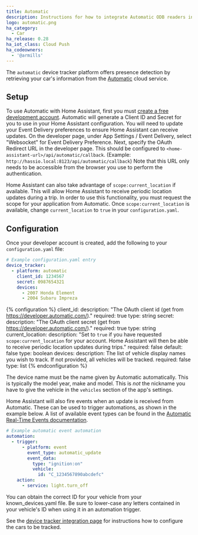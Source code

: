 ```yaml
---
title: Automatic
description: Instructions for how to integrate Automatic ODB readers into Home Assistant.
logo: automatic.png
ha_category:
  - Car
ha_release: 0.28
ha_iot_class: Cloud Push
ha_codeowners:
  - '@armills'
---
```


The `automatic` device tracker platform offers presence detection by retrieving your car's information from the [Automatic](https://automatic.com/) cloud service.

## Setup

To use Automatic with Home Assistant, first you must [create a free development account](https://developer.automatic.com/). Automatic will generate a Client ID and Secret for you to use in your Home Assistant configuration. You will need to update your Event Delivery preferences to ensure Home Assistant can receive updates. On the developer page, under App Settings / Event Delivery, select "Websocket" for Event Delivery Preference. Next, specify the OAuth Redirect URL in the developer page. This should be configured to `<home-assistant-url>/api/automatic/callback`. (Example: `http://hassio.local:8123/api/automatic/callback`) Note that this URL only needs to be accessible from the browser you use to perform the authentication.

Home Assistant can also take advantage of `scope:current_location` if available. This will allow Home Assistant to receive periodic location updates during a trip. In order to use this functionality, you must request the scope for your application from Automatic. Once `scope:current_location` is available, change `current_location` to `true` in your `configuration.yaml`.

## Configuration

Once your developer account is created, add the following to your `configuration.yaml` file:

```yaml
# Example configuration.yaml entry
device_tracker:
  - platform: automatic
    client_id: 1234567
    secret: 0987654321
    devices:
      - 2007 Honda Element
      - 2004 Subaru Impreza
```

{% configuration %}
client_id:
  description: "The OAuth client id (get from https://developer.automatic.com/)."
  required: true
  type: string
secret:
  description: "The OAuth client secret (get from https://developer.automatic.com/)."
  required: true
  type: string
current_location:
  description: "Set to `true` if you have requested `scope:current_location` for your account. Home Assistant will then be able to receive periodic location updates during trips."
  required: false
  default: false
  type: boolean
devices:
  description: The list of vehicle display names you wish to track. If not provided, all vehicles will be tracked.
  required: false
  type: list
{% endconfiguration %}

<div class='note'>
  
The device name must be the name given by Automatic automatically. This is typically the model year, make and model. This is *not* the nickname you have to give the vehicle in the `vehicles` section of the app's settings.
  
</div>  

Home Assistant will also fire events when an update is received from Automatic. These can be used to trigger automations, as shown in the example below. A list of available event types can be found in the [Automatic Real-Time Events documentation](https://developer.automatic.com/api-reference/#real-time-events).

```yaml
# Example automatic event automation
automation:
  - trigger:
      - platform: event
        event_type: automatic_update
        event_data:
          type: "ignition:on"
          vehicle:
            id: "C_1234567890abcdefc"
    action:
      - service: light.turn_off
```

<div class='note'>
You can obtain the correct ID for your vehicle from your known_devices.yaml file. Be sure to lower-case any letters contained in your vehicle's ID when using it in an automation trigger.
</div>

See the [device tracker integration page](/integrations/device_tracker/) for instructions how to configure the cars to be tracked.
